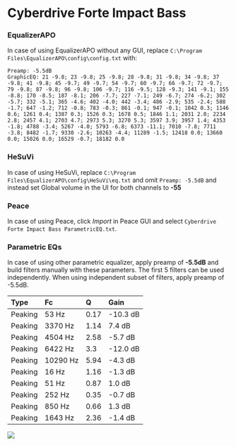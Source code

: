 # Cyberdrive Forte Impact Bass

### EqualizerAPO
In case of using EqualizerAPO without any GUI, replace `C:\Program Files\EqualizerAPO\config\config.txt`
with:
```
Preamp: -5.5dB
GraphicEQ: 21 -9.8; 23 -9.8; 25 -9.8; 28 -9.8; 31 -9.8; 34 -9.8; 37 -9.8; 41 -9.8; 45 -9.7; 49 -9.7; 54 -9.7; 60 -9.7; 66 -9.7; 72 -9.7; 79 -9.8; 87 -9.8; 96 -9.8; 106 -9.7; 116 -9.5; 128 -9.3; 141 -9.1; 155 -8.8; 170 -8.5; 187 -8.1; 206 -7.7; 227 -7.1; 249 -6.7; 274 -6.2; 302 -5.7; 332 -5.1; 365 -4.6; 402 -4.0; 442 -3.4; 486 -2.9; 535 -2.4; 588 -1.7; 647 -1.2; 712 -0.8; 783 -0.3; 861 -0.1; 947 -0.1; 1042 0.3; 1146 0.6; 1261 0.4; 1387 0.3; 1526 0.3; 1678 0.5; 1846 1.1; 2031 2.0; 2234 2.8; 2457 4.1; 2703 4.7; 2973 5.3; 3270 5.3; 3597 3.9; 3957 1.4; 4353 -1.8; 4788 -3.4; 5267 -4.0; 5793 -6.8; 6373 -11.1; 7010 -7.8; 7711 -3.8; 8482 -1.7; 9330 -2.6; 10263 -4.4; 11289 -1.5; 12418 0.0; 13660 0.0; 15026 0.0; 16529 -0.7; 18182 0.0
```

### HeSuVi
In case of using HeSuVi, replace `C:\Program Files\EqualizerAPO\config\HeSuVi\eq.txt` and omit `Preamp:
-5.5dB` and instead set Global volume in the UI for both channels to **-55**

### Peace
In case of using Peace, click *Import* in Peace GUI and select `Cyberdrive Forte Impact Bass ParametricEQ.txt`.

### Parametric EQs
In case of using other parametric equalizer, apply preamp of **-5.5dB** and build filters manually
with these parameters. The first 5 filters can be used independently.
When using independent subset of filters, apply preamp of -5.5dB.

| Type    | Fc       |    Q | Gain     |
|:--------|:---------|:-----|:---------|
| Peaking | 53 Hz    | 0.17 | -10.3 dB |
| Peaking | 3370 Hz  | 1.14 | 7.4 dB   |
| Peaking | 4504 Hz  | 2.58 | -5.7 dB  |
| Peaking | 6422 Hz  | 3.3  | -12.0 dB |
| Peaking | 10290 Hz | 5.94 | -4.3 dB  |
| Peaking | 16 Hz    | 1.16 | -1.3 dB  |
| Peaking | 51 Hz    | 0.87 | 1.0 dB   |
| Peaking | 252 Hz   | 0.35 | -0.7 dB  |
| Peaking | 850 Hz   | 0.66 | 1.3 dB   |
| Peaking | 1643 Hz  | 2.36 | -1.4 dB  |

![](https://raw.githubusercontent.com/jaakkopasanen/AutoEq/master/results/innerfidelity/sbaf-serious/Cyberdrive%20Forte%20Impact%20Bass/Cyberdrive%20Forte%20Impact%20Bass.png)